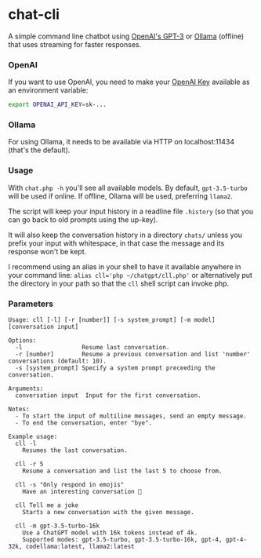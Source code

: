 # chat-cli

A simple command line chatbot using [OpenAI's GPT-3](https://openai.com/blog/openai-api/) or [Ollama](https://github.com/jmorganca/ollama) (offline) that uses streaming for faster responses.

### OpenAI

If you want to use OpenAI, you need to make your [OpenAI Key](https://platform.openai.com/account/api-keys) available as an environment variable:

```bash
export OPENAI_API_KEY=sk-...
```

### Ollama

For using Ollama, it needs to be available via HTTP on localhost:11434 (that's the default).  

### Usage

With `chat.php -h` you'll see all available models. By default, `gpt-3.5-turbo` will be used if online. If offline, Ollama will be used, preferring `llama2`.

The script will keep your input history in a readline file `.history` (so that you can go back to old prompts using the up-key).

It will also keep the conversation history in a directory `chats/` unless you prefix your input with whitespace, in that case the message and its response won't be kept.

I recommend using an alias in your shell to have it available anywhere in your command line: `alias cll='php ~/chatgpt/cll.php'` or alternatively put the directory in your path so that the `cll` shell script can invoke php.

### Parameters

```
Usage: cll [-l] [-r [number]] [-s system_prompt] [-m model] [conversation input]

Options:
  -l                 Resume last conversation.
  -r [number]        Resume a previous conversation and list 'number' conversations (default: 10).
  -s [system_prompt] Specify a system prompt preceeding the conversation.

Arguments:
  conversation input  Input for the first conversation.

Notes:
  - To start the input of multiline messages, send an empty message.
  - To end the conversation, enter "bye".

Example usage:
  cll -l
    Resumes the last conversation.

  cll -r 5
    Resume a conversation and list the last 5 to choose from.

  cll -s "Only respond in emojis"
    Have an interesting conversation 🙂

  cll Tell me a joke
    Starts a new conversation with the given message.

  cll -m gpt-3.5-turbo-16k
    Use a ChatGPT model with 16k tokens instead of 4k.
    Supported modes: gpt-3.5-turbo, gpt-3.5-turbo-16k, gpt-4, gpt-4-32k, codellama:latest, llama2:latest
```
